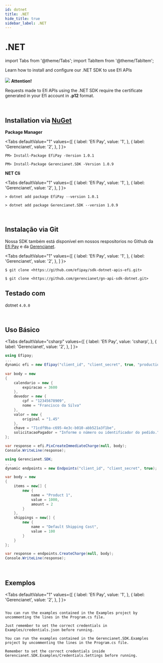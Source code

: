 ```yaml
---
id: dotnet
title: .NET
hide_title: true
sidebar_label: .NET
---
```


<h1 className="titulo">.NET</h1>


<div className="conteudo">

import Tabs from '@theme/Tabs';
import TabItem from '@theme/TabItem';
 

<!-- Embedding React components with MDX -->
<!-- fontWeight: 'bold', -->

<div class="subtitulo">
Learn how to install and configure our .NET SDK to use Efí APIs
</div>

<br/>

<div class="admonition admonition_caution">
<div>
    <img src="/img/exclamation-triangle-orange.svg"/> <b>Attention!</b>
</div>
<p>Requests made to Efí APIs using the .NET SDK require the certificate generated in your Efí account in <strong>.p12</strong> format.</p>
</div>
<br/>

## Installation via <a href="https://www.nuget.org/packages/Gerencianet.SDK/" target="_blank">NuGet</a>

<b>Package Manager</b>

<Tabs
  defaultValue="1"
  values={[
    { label: 'Efí Pay', value: '1', },
    { label: 'Gerencianet', value: '2', },
  ]
}>

<TabItem value="1">

```
PM> Install-Package EfiPay -Version 1.0.1
```

</TabItem>

<TabItem value="2">

```
PM> Install-Package Gerencianet.SDK -Version 1.0.9
```

</TabItem>

</Tabs>



<b>NET Cli</b>

<Tabs
  defaultValue="1"
  values={[
    { label: 'Efí Pay', value: '1', },
    { label: 'Gerencianet', value: '2', },
  ]
}>

<TabItem value="1">

```
> dotnet add package EfiPay --version 1.0.1
```

</TabItem>

<TabItem value="2">

```
> dotnet add package Gerencianet.SDK --version 1.0.9
```

</TabItem>

</Tabs>

<br/>

## Instalação via Git

Nossa SDK também está disponível em nossos respositorios no Github da <a href="https://github.com/efipay/sdk-dotnet-apis-efi" target="_blank">Efí Pay</a> e da <a href="https://github.com/gerencianet/gn-api-sdk-dotnet" target="_blank">Gerencianet</a>.

<Tabs
  defaultValue="1"
  values={[
    { label: 'Efí Pay', value: '1', },
    { label: 'Gerencianet', value: '2', },
  ]
}>

<TabItem value="1">

```
$ git clone <https://github.com/efipay/sdk-dotnet-apis-efi.git>
```

</TabItem>

<TabItem value="2">

```
$ git clone <https://github.com/gerencianet/gn-api-sdk-dotnet.git>
```

</TabItem>

</Tabs>



## Testado com 

dotnet <code>4.0.0</code>

<br/>

## Uso Básico

<Tabs
  defaultValue="csharp"
  values={[
    { label: 'Efí Pay', value: 'csharp', },
     { label: 'Gerencianet', value: '2', },
  ]
}>
<TabItem value="csharp">

```csharp
using Efipay;
...
dynamic efi = new Efipay("client_id", "client_secret", true, "production.p12");
            
var body = new 
{
    calendario = new {
        expiracao = 3600
    },
    devedor = new {
        cpf = "12345678909",
        nome = "Francisco da Silva"
    },
    valor = new {
        original = "1.45"
    },
    chave = "71cdf9ba-c695-4e3c-b010-abb521a3f1be",
    solicitacaoPagador = "Informe o número ou identificador do pedido."
};

var response = efi.PixCreateImmediateCharge(null, body);
Console.WriteLine(response);
```

</TabItem>

<TabItem value="2">

```csharp
using Gerencianet.SDK;
...
dynamic endpoints = new Endpoints("client_id", "client_secret", true);

var body = new
{
    items = new[] {
        new {
            name = "Product 1",
            value = 1000,
            amount = 2
        }
    },
    shippings = new[] {
        new {
            name = "Default Shipping Cost",
            value = 100
        }
    }
};

var response = endpoints.CreateCharge(null, body);
Console.WriteLine(response);
```

</TabItem>

</Tabs>

<br/>

## Exemplos

<Tabs
  defaultValue="1"
  values={[
    { label: 'Efí Pay', value: '1', },
    { label: 'Gerencianet', value: '2', },
  ]
}>

<TabItem value="1">

```

You can run the examples contained in the Examples project by uncommenting the lines in the Program.cs file.

Just remember to set the correct credentials in Examples/credentials.json before running.
```

</TabItem>

<TabItem value="2">

```
You can run the examples contained in the Gerencianet.SDK.Examples project by uncommenting the lines in the Program.cs file.

Remember to set the correct credentials inside Gerencianet.SDK.Examples/Credentials.Settings before running.
```

</TabItem>

</Tabs>


</div>